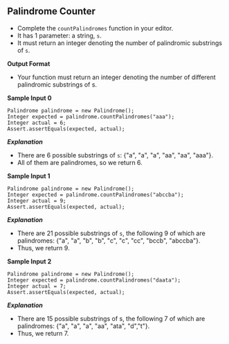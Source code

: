 ## Palindrome Counter

* Complete the `countPalindromes` function in your editor.
* It has 1 parameter: a string, `s`.
* It must return an integer denoting the number of palindromic substrings of `s`.

**Output Format**

* Your function must return an integer denoting the number of different palindromic substrings of s.


**Sample Input 0**

```
Palindrome palindrome = new Palindrome();
Integer expected = palindrome.countPalindromes("aaa");
Integer actual = 6;
Assert.assertEquals(expected, actual);
```

***Explanation***

* There are 6 possible substrings of `s`: {"a", "a", "a", "aa", "aa", "aaa"}.
* All of them are palindromes, so we return 6.

**Sample Input 1**

```
Palindrome palindrome = new Palindrome();
Integer expected = palindrome.countPalindromes("abccba");
Integer actual = 9;
Assert.assertEquals(expected, actual);
```

***Explanation***

* There are 21 possible substrings of `s`, the following 9 of which are palindromes: {"a", "a", "b", "b", "c", "c", "cc", "bccb", "abccba"}.
* Thus, we return 9.
 
**Sample Input 2**

```
Palindrome palindrome = new Palindrome();
Integer expected = palindrome.countPalindromes("daata");
Integer actual = 7;
Assert.assertEquals(expected, actual);
```

***Explanation***
* There are 15 possible substrings of s, the following 7 of which are palindromes: {"a", "a", "a", "aa", "ata", "d","t"}.
* Thus, we return 7.